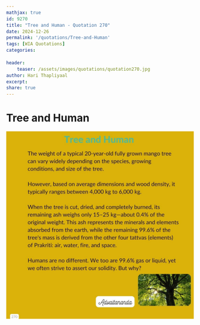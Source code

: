 ```yaml
---
mathjax: true
id: 9270
title: "Tree and Human - Quotation 270"
date: 2024-12-26
permalink: '/quotations/Tree-and-Human'
tags: [WIA Quotations] 
categories: 

header:
    teaser: /assets/images/quotations/quotation270.jpg
author: Hari Thapliyaal 
excerpt:
share: true 
---
```


# Tree and Human

![Tree and Human](/assets/images/quotations/quotation270.jpg)
